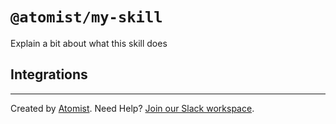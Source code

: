 # `@atomist/my-skill`

<!---atomist-skill-readme:start--->

Explain a bit about what this skill does

## Integrations

<!---atomist-skill-readme:end--->

---

Created by [Atomist][atomist].
Need Help? [Join our Slack workspace][slack].

[atomist]: https://atomist.com/ "Atomist - How Teams Deliver Software"
[slack]: https://join.atomist.com/ "Atomist Community Slack"
